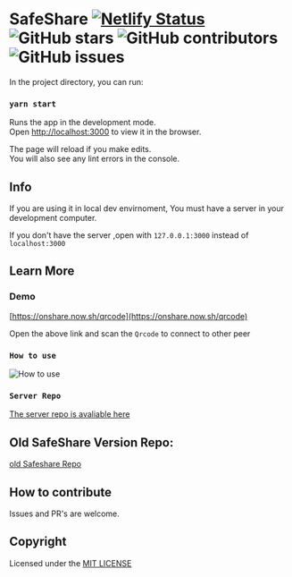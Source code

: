 # SafeShare [![Netlify Status](https://api.netlify.com/api/v1/badges/f0eed0d1-f99e-462c-9d52-5bc84e642701/deploy-status)](https://app.netlify.com/sites/airdrop/deploys) ![GitHub stars](https://img.shields.io/github/stars/vj-abishek/airdrop) ![GitHub contributors](https://img.shields.io/github/contributors/vj-abishek/airdrop) ![GitHub issues](https://img.shields.io/github/issues/vj-abishek/airdrop)
In the project directory, you can run:

### `yarn start`

Runs the app in the development mode.<br />
Open [http://localhost:3000](http://localhost:3000) to view it in the browser.

The page will reload if you make edits.<br />
You will also see any lint errors in the console.

## Info
If you are using it in local dev envirnoment, You must have a server in your development computer.

If you don't have the server ,open with `127.0.0.1:3000` instead of `localhost:3000`

## Learn More

### Demo

[https://onshare.now.sh/qrcode](https://onshare.now.sh/qrcode)

Open the above link and scan the `Qrcode` to connect to other peer

### `How to use`

![How to use](https://github.com/vj-abishek/airdrop/blob/master/img/ezgif.com-gif-maker.gif)

### `Server Repo`

[The server repo is avaliable here](https://github.com/vj-abishek/facetime-server)

## Old SafeShare Version Repo:
[old Safeshare Repo](https://github.com/vj-abishek/airdrop/tree/old)

## How to contribute
Issues and PR's are welcome.

## Copyright

Licensed under the [MIT LICENSE](LICENSE)
